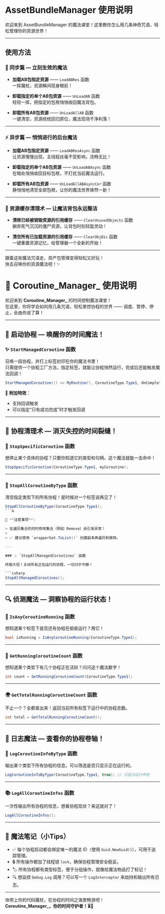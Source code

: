 # AssetBundleManager 使用说明

欢迎来到 AssetBundleManager 的魔法课堂！这里教你怎么用几条神奇咒语，轻松管理你的资源世界！

---

## 使用方法

### 🌟 同步篇 — 立刻生效的魔法

- **加载AB包指定资源** —— `LoadABRes` 函数  
  一挥魔杖，资源瞬间现身眼前！

- **卸载指定的单个AB包资源** —— `UnLoadAB` 函数  
  轻轻一挥，把指定的包袱悄悄收回魔法背包。

- **卸载所有AB包资源** —— `UnLoadAllAB` 函数  
  一键清空，资源统统回归原位，魔法现场干净利落！

---

### ⚡ 异步篇 — 悄悄进行的后台魔法

- **加载AB包指定资源** —— `LoadABResAsync` 函数  
  让资源慢慢出现，主线程丝毫不受影响，流畅无比！

- **卸载指定的单个AB包资源** —— `UnLoadABAsync` 函数  
  在暗处悄悄收回目标包袱，不打扰当前魔法运行。

- **卸载所有AB包资源** —— `UnLoadAllABAsyncCor` 函数  
  静悄悄地清空全部包袱，让你的魔法世界焕然一新！

---

### 🧹 资源缓存清理术 — 让魔法背包永远整洁

- **清除已经被销毁资源的引用缓存** —— `ClearUnusedObjects` 函数  
  摒弃死气沉沉的僵尸资源，让背包时刻轻盈灵动！

- **清空所有已加载资源的引用缓存** —— `ClearObjDic` 函数  
  一键重置资源记忆，给管理器一个全新的开始！

---

跟着这些魔法咒语走，资产包管理变得轻松又好玩！  
快去召唤你的资源魔法吧！✨

# 🎩 Coroutine\_Manager\_ 使用说明

欢迎来到 **Coroutine\_Manager\_** 的时间控制魔法课堂！\
在这里，你将学会如何用几条咒语，轻松掌控协程的世界 —— 调度、暂停、停止，全由你说了算！

---

## 🚀 启动协程 — 唤醒你的时间魔法！

### ✨ `StartManagedCoroutine` 函数

召唤一段协程，并打上标签封印在你的魔法书里！\
只需提供一个协程工厂方法，指定标签，就能让协程悄然运行，完成后还能触发魔法回调！

```csharp
StartManagedCoroutine(() => MyRoutine(), CoroutineType.Type1, OnComplete);
```

📌 **附加特效**：

- 支持回调触发
- 可以指定“只有成功完成”时才触发回调

---

## 🧹 协程清理术 — 消灭失控的时间裂缝！

### 🛑 `StopSpecificCoroutine` 函数

想停止某个具体的协程？只要你知道它的类型和句柄，这个魔法就能一击命中！

```csharp
StopSpecificCoroutine(CoroutineType.Type1, myCoroutine);
```

---

### 🧨 `StopAllCoroutineByType` 函数

清空指定类型下的所有协程！是时候对一个标签说再见了！

```csharp
StopAllCoroutineByType(CoroutineType.Type1);
```w

📝 **注意事项**：

> 在遍历集合的同时修改集合（例如 Remove）会引发异常！
>
> ✅ 建议使用 `wrapperSet.ToList()` 创建副本再遍历和移除。

---

### 💥 `StopAllManagedCoroutines` 函数

终极大招！关闭所有正在运行的协程，一切归于平静！

```csharp
StopAllManagedCoroutines();
```

---

## 🔍 侦测魔法 — 洞察协程的运行状态！

### 🔄 `IsAnyCoroutineRunning` 函数

想知道某个标签下是否还有协程在偷偷运行？用它！

```csharp
bool isRunning = IsAnyCoroutineRunning(CoroutineType.Type1);
```

---

### 🔢 `GetRunningCoroutineCount` 函数

想知道某个类型下有几个协程正在活跃？问问这个魔法数字！

```csharp
int count = GetRunningCoroutineCount(CoroutineType.Type1);
```

---

### 🌍 `GetTotalRunningCoroutineCount` 函数

不止一个？全都查出来！返回当前所有标签下运行中的协程总数。

```csharp
int total = GetTotalRunningCoroutineCount();
```

---

## 🧾 日志魔法 — 查看你的协程卷轴！

### 📜 `LogCoroutineInfoByType` 函数

输出某个类型下所有协程的信息。可以筛选是否只显示正在运行的。

```csharp
LogCoroutineInfoByType(CoroutineType.Type1, true); // 只显示运行中的
```

---

### 📚 `LogAllCoroutineInfos` 函数

一次性输出所有协程的信息，想看协程现状？来这就对了！

```csharp
LogAllCoroutineInfos();
```

---

## 🧠 魔法笔记（小Tips）

- ✅ 每个协程启动都会绑定唯一的魔法 ID（使用 `Guid.NewGuid()`），可用于追踪管理。
- 🔒 所有操作都加了线程锁 `lock`，确保协程管理安全稳妥。
- 🏷️ 所有协程都有类型标签，便于分组操作，就像给魔法物品打了标记！
- 🔍 想监控 `Debug.Log` 调用？可以写一个 `LogInterceptor` 来劫持和输出所有日志。

---

快带上你的代码魔杖，在协程的时间之海里畅游吧！\
**Coroutine\_Manager\_，你的时间守护者！⏳🔮**

